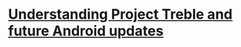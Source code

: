 # [Understanding Project Treble and future Android updates](https://www.androidauthority.com/project-treble-818225/)